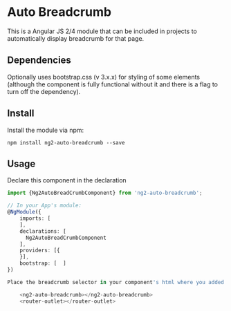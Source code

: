 # Auto Breadcrumb

This is a Angular JS 2/4 module that can be included in projects to automatically display breadcrumb for that page.

## Dependencies
Optionally uses bootstrap.css (v 3.x.x) for styling of some elements (although the component is fully functional without it and there is a flag to turn off the dependency).

## Install
Install the module via npm:

    npm install ng2-auto-breadcrumb --save

## Usage
Declare this component in the declaration
```typescript
import {Ng2AutoBreadCrumbComponent} from 'ng2-auto-breadcrumb';

// In your App's module:
@NgModule({
    imports: [
    ],
    declarations: [
      Ng2AutoBreadCrumbComponent
    ],
    providers: [{
    }],
    bootstrap: [  ]
})

Place the breadcrumb selector in your component's html where you added your router-outlet:

	<ng2-auto-breadcrumb></ng2-auto-breadcrumb>
	<router-outlet></router-outlet>